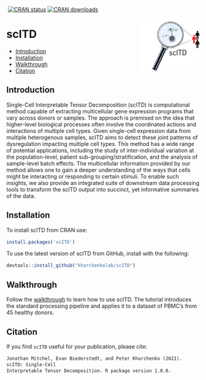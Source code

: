 
<!-- README.md is generated from README.Rmd. Please edit that file -->
<!-- badges: start -->

[![<kharchenkolab>](https://circleci.com/gh/kharchenkolab/scITD.svg?style=svg)](https://app.circleci.com/pipelines/github/kharchenkolab/scITD)
[![CRAN status](https://www.r-pkg.org/badges/version/scITD)](https://cran.r-project.org/package=scITD)
[![CRAN downloads](https://cranlogs.r-pkg.org/badges/scITD)](https://cran.r-project.org/package=scITD)
<!-- badges: end -->

<img src="https://github.com/kharchenkolab/scITD/blob/develop/inst/scITD_logo.png" align="right" height="140">

# scITD

- [Introduction](#introduction)
- [Installation](#installation)
- [Walkthrough](#walkthrough)
- [Citation](#citation)

## Introduction

Single-Cell Interpretable Tensor Decomposition (scITD) is computational
method capable of extracting multicellular gene expression programs that
vary across donors or samples. The approach is premised on the idea that
higher-level biological processes often involve the coordinated actions
and interactions of multiple cell types. Given single-cell expression
data from multiple heterogenous samples, scITD aims to detect these
joint patterns of dysregulation impacting multiple cell types. This
method has a wide range of potential applications, including the study
of inter-individual variation at the population-level, patient
sub-grouping/stratification, and the analysis of sample-level batch
effects. The multicellular information provided by our method allows one
to gain a deeper understanding of the ways that cells might be
interacting or responding to certain stimuli. To enable such insights,
we also provide an integrated suite of downstream data processing tools
to transform the scITD output into succinct, yet informative summaries
of the data.

## Installation

To install scITD from CRAN use:

``` r
install.packages('scITD')
```

To use the latest version of scITD from GitHub, install with the following:

``` r
devtools::install_github("kharchenkolab/scITD")
```

## Walkthrough

Follow the [walkthrough](http://pklab.med.harvard.edu/jonathan/) to
learn how to use scITD. The tutorial introduces the standard processing
pipeline and applies it to a dataset of PBMC’s from 45 healthy donors.

## Citation

If you find `scITD` useful for your publication, please cite:

    Jonathan Mitchel, Evan Biederstedt, and Peter Kharchenko (2021). scITD: Single-Cell
    Interpretable Tensor Decomposition. R package version 1.0.0.

